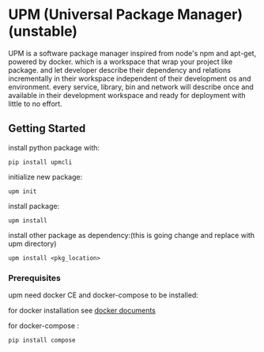 # UPM (Universal Package Manager) (unstable)
UPM is a software package manager inspired from node's npm and apt-get, powered by docker. which is a workspace that wrap your project like package.
and let developer describe their dependency and relations incrementally in their workspace independent of their development os and environment.
every service, library, bin and network will describe once and available in their development workspace and ready for deployment with little to no effort.

## Getting Started
install python package with:
```
pip install upmcli
```
initialize new package:
```
upm init
```
install package:
```
upm install
```
install other package as dependency:(this is going change and replace with upm directory)
```
upm install <pkg_location>
```

### Prerequisites

upm need docker CE and docker-compose to be installed:

for docker installation see [docker documents](https://docs.docker.com/install/#docker-ce)

for docker-compose :
```
pip install compose
```
